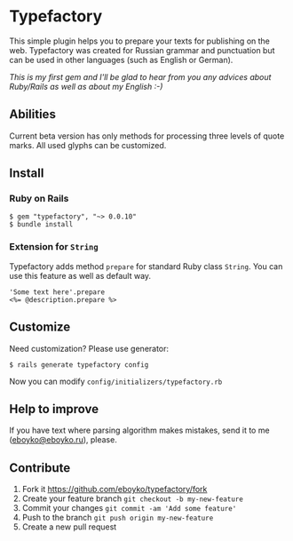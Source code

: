 # Typefactory

This simple plugin helps you to prepare your texts for publishing on the web. Typefactory was created for Russian grammar and punctuation but can be used in other languages (such as English or German).

_This is my first gem and I'll be glad to hear from you any advices about Ruby/Rails as well as about my English :-)_

## Abilities

Current beta version has only methods for processing three levels of quote marks. All used glyphs can be customized.

## Install

### Ruby on Rails

	$ gem "typefactory", "~> 0.0.10"
	$ bundle install
	

### Extension for `String`

Typefactory adds method `prepare` for standard Ruby class `String`. You can use this feature as well as default way.

	'Some text here'.prepare
	<%= @description.prepare %>


## Customize

Need customization? Please use generator:

	$ rails generate typefactory config
	
Now you can modify `config/initializers/typefactory.rb`

## Help to improve

If you have text where parsing algorithm makes mistakes, send it to me (eboyko@eboyko.ru), please.

## Contribute

1. Fork it https://github.com/eboyko/typefactory/fork
2. Create your feature branch `git checkout -b my-new-feature`
3. Commit your changes `git commit -am 'Add some feature'`
4. Push to the branch `git push origin my-new-feature`
5. Create a new pull request

